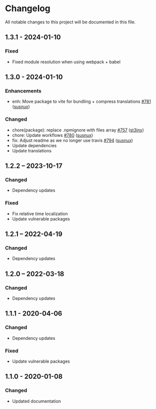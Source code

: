 # Changelog

All notable changes to this project will be documented in this file.

## 1.3.1 - 2024-01-10
### Fixed
* Fixed module resolution when using webpack + babel

## 1.3.0 - 2024-01-10
### Enhancements
* enh: Move package to vite for bundling + compress translations [#781](https://github.com/nextcloud-libraries/nextcloud-moment/pull/781) \([susnux](https://github.com/susnux)\)

### Changed
* chore(package): replace .npmignore with files array [#757](https://github.com/nextcloud-libraries/nextcloud-moment/pull/757) \([st3iny](https://github.com/st3iny)\)
* chore: Update workflows [#780](https://github.com/nextcloud-libraries/nextcloud-moment/pull/780) \([susnux](https://github.com/susnux)\)
* fix: Adjust readme as we no longer use travis [#794](https://github.com/nextcloud-libraries/nextcloud-moment/pull/794) \([susnux](https://github.com/susnux)\)
* Update dependencies
* Update translations

## 1.2.2 – 2023-10-17
### Changed
- Dependency updates
### Fixed
- Fix relative time localization
- Update vulnerable packages

## 1.2.1 – 2022-04-19
### Changed
- Dependency updates

## 1.2.0 – 2022-03-18
### Changed
- Dependency updates

## 1.1.1 - 2020-04-06
### Changed
- Dependency updates
### Fixed
- Update vulnerable packages

## 1.1.0 - 2020-01-08
### Changed
- Updated documentation
